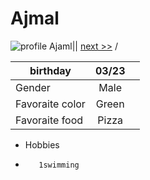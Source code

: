 # Ajmal 
![profile](https://scontent-bru2-1.xx.fbcdn.net/v/t1.0-9/67655969_649149762256560_4881641815540760576_n.jpg?_nc_cat=101&_nc_oc=AQk2rHs9Ntmpj4SW4demkMouw-GHSmeSe1LxEJgK08VnC08hlhU9Ap3AnapyuF9yNAQ&_nc_ht=scontent-bru2-1.xx&oh=5de9fcd00413c44c1cf63a2fa3adcebd&oe=5E834444)
Ajaml|| [next >>](https://github.com/AnnKemp/ProjectMarkDown_AnnKemp.git)
/ 

| birthday      | 03/23       |  |
| ------------- |:-------------:| -----:|
| Gender      | Male         |          |
| Favoraite color      | Green      |   |
| Favoraite food |       Pizza          
* Hobbies
*        1swimming
